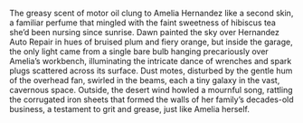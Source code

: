 The greasy scent of motor oil clung to Amelia Hernandez like a second skin, a familiar perfume that mingled with the faint sweetness of hibiscus tea she’d been nursing since sunrise.  Dawn painted the sky over Hernandez Auto Repair in hues of bruised plum and fiery orange, but inside the garage, the only light came from a single bare bulb hanging precariously over Amelia’s workbench, illuminating the intricate dance of wrenches and spark plugs scattered across its surface.  Dust motes, disturbed by the gentle hum of the overhead fan, swirled in the beams, each a tiny galaxy in the vast, cavernous space.  Outside, the desert wind howled a mournful song, rattling the corrugated iron sheets that formed the walls of her family’s decades-old business, a testament to grit and grease, just like Amelia herself.
